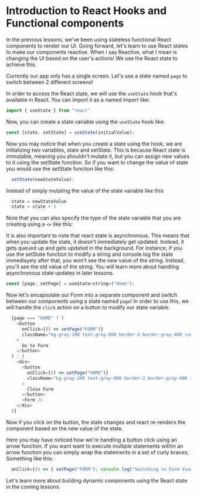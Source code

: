 # Introduction to React Hooks and Functional components

In the previous lessons, we've been using stateless functional React components to render our UI. Going forward, let's learn to use React states to make our components reactive. When I say Reactive, what I mean is changing the UI based on the user's actions! We use the React state to achieve this. 

Currently our app only has a single screen. Let's use a state named `page` to switch between 2 different screens!

In order to access the React state, we will use the `useState` hook that's available in React. You can import it as a named import like:

```js
import { useState } from "react"
```

Now, you can create a state variable using the `useState` hook like:

```js
const [state, setState] = useState(initialValue);
```

Now you may notice that when you create a state using the hook, we are initializing two variables, state and setState. This is because React state is immutable, meaning you shouldn't mutate it, but you can assign new values to it using the setState function. So if you want to change the value of state you would use the setState function like this:

```js
  setState(newStateValue);
```
Instead of simply mutating the value of the state variable like this: 

```js
  state = newStateValue
  state = state + 1
```

Note that you can also specify the type of the state variable that you are creating using a `<>` like this: 

It is also important to note that react state is asynchronous. This means that when you update the state, it doesn't immediately get updated. Instead, it gets queued up and gets updated in the background. For instance, if you use the setState function to modify a string and console.log the state immediayely after that, you won't see the new value of the string. Instead, you'll see the old value of the string. You will learn more about handling asynchronous state updates in later lessons.

```js
const [page, setPage] = useState<string>("Home");
```

Now let's encapsulate our Form into a separate component and switch between our components using a state named `page`! In order to use this, we will handle the `click` action on a button to modify our state variable.

```js
  {page === "HOME" ? (
    <button
      onClick={() => setPage("FORM")}
      className="bg-gray-200 text-gray-800 border-2 border-gray-400 rounded-lg p-2 m-2 w-full"
    >
      Go to Form
    </button>
  ) : (
    <div>
      <button
        onClick={() => setPage("HOME")}
        className="bg-gray-200 text-gray-800 border-2 border-gray-400 rounded-lg p-2 m-2 w-full"
      >
        Close Form
      </button>
      <Form />
    </div>
  )}
```

Now if you click on the button, the state changes and react re-renders the component based on the new value of the state.

Here you may have noticed how we're handling a button click using an arrow function. If you want want to execute multiple statements within an arrow function you can simply wrap the statements in a set of curly braces; Something like this:

```js
  onClick={() => { setPage("FORM"); console.log("Switching to Form View"); }}
```

Let's learn more about building dynamic components using the React state in the coming lessons.
